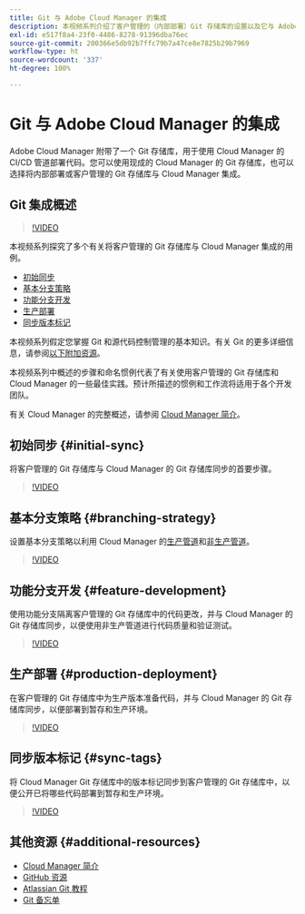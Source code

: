 ```yaml
---
title: Git 与 Adobe Cloud Manager 的集成
description: 本视频系列介绍了客户管理的（内部部署）Git 存储库的设置以及它与 Adobe Cloud Manager 的集成。
exl-id: e517f8a4-23f0-4486-8278-91396dba76ec
source-git-commit: 200366e5db92b7ffc79b7a47ce8e7825b29b7969
workflow-type: ht
source-wordcount: '337'
ht-degree: 100%

---
```



# Git 与 Adobe Cloud Manager 的集成

Adobe Cloud Manager 附带了一个 Git 存储库，用于使用 Cloud Manager 的 CI/CD 管道部署代码。您可以使用现成的 Cloud Manager 的 Git 存储库，也可以选择将内部部署或客户管理的 Git 存储库与 Cloud Manager 集成。

## Git 集成概述

>[!VIDEO](https://video.tv.adobe.com/v/28710/)

本视频系列探究了多个有关将客户管理的 Git 存储库与 Cloud Manager 集成的用例。

* [初始同步](#initial-sync)
* [基本分支策略](#branching-strategy)
* [功能分支开发](#feature-development)
* [生产部署](#production-deployment)
* [同步版本标记](#sync-tags)

本视频系列假定您掌握 Git 和源代码控制管理的基本知识。有关 Git 的更多详细信息，请参阅[以下附加资源](#additional-resources)。

本视频系列中概述的步骤和命名惯例代表了有关使用客户管理的 Git 存储库和 Cloud Manager 的一些最佳实践。预计所描述的惯例和工作流将适用于各个开发团队。

有关 Cloud Manager 的完整概述，请参阅 [Cloud Manager 简介](/help/introduction.md)。

## 初始同步 {#initial-sync}

将客户管理的 Git 存储库与 Cloud Manager 的 Git 存储库同步的首要步骤。

>[!VIDEO](https://video.tv.adobe.com/v/28711/?quality=12)

## 基本分支策略 {#branching-strategy}

设置基本分支策略以利用 Cloud Manager 的[生产管道](/help/using/production-pipelines.md)和[非生产管道](/help/using/non-production-pipelines.md)。

>[!VIDEO](https://video.tv.adobe.com/v/28712/?quality=12)

## 功能分支开发 {#feature-development}

使用功能分支隔离客户管理的 Git 存储库中的代码更改，并与 Cloud Manager 的 Git 存储库同步，以便使用非生产管道进行代码质量和验证测试。

>[!VIDEO](https://video.tv.adobe.com/v/28723/?quality=12)

## 生产部署 {#production-deployment}

在客户管理的 Git 存储库中为生产版本准备代码，并与 Cloud Manager 的 Git 存储库同步，以便部署到暂存和生产环境。

>[!VIDEO](https://video.tv.adobe.com/v/28724/?quality=12)

## 同步版本标记 {#sync-tags}

将 Cloud Manager Git 存储库中的版本标记同步到客户管理的 Git 存储库中，以便公开已将哪些代码部署到暂存和生产环境。

>[!VIDEO](https://video.tv.adobe.com/v/28725/?quality=12)

## 其他资源 {#additional-resources}

* [Cloud Manager 简介](/help/introduction.md)
* [GitHub 资源](https://try.github.io)
* [Atlassian Git 教程](https://www.atlassian.com/git/tutorials/what-is-version-control)
* [Git 备忘单](https://education.github.com/git-cheat-sheet-education.pdf)
